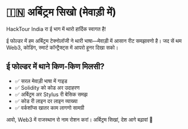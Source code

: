 # 🇮🇳 अर्बिट्रम सिखो (मेवाड़ी में)

HackTour India रा ई भाग में थारो हार्दिक स्वागत है!

ई फोल्डर में हम अर्बिट्रम टेक्नोलॉजी ने थारी भाषा—मेवाड़ी में आसान रीट समझावणो है। जद सें थम Web3, कोडिंग, स्मार्ट कॉन्ट्रैक्ट्स में आपरो हूनर दिखा सको।

## ई फोल्डर में थाने किण-किण मिलसी?

- ✅ सरल मेवाड़ी भाषा में गाइड
- ✅ Solidity को कोड अर उदाहरण
- ✅ अर्बिट्रम अर Stylus री बेसिक समझ
- ✅ कोड री लाइन दर लाइन व्याख्या
- ✅ वर्कशॉप्स खातर काम लागणो सामग्री

आवो, Web3 में राजस्थान रो नाम रोशन करां। अर्बिट्रम सिखां, देश आगे बढ़ावां 🚀
